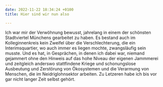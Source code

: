 ```yaml
---
date: 2022-11-22 18:34:24 +0100
title: Hier sind wir nun also

---
```

Ich war mir der Verwöhnung bewusst, jahrelang in einem der schönsten Stadtviertel Münchens gearbeitet zu haben. Es bestand auch im Kolleginnenkreis kein Zweifel über die Verschlechterung, die ein Interimsquartier, wo auch immer es liegen mochte, zwangsläufig sein musste. Und es hat, in Gesprächen, in denen ich dabei war, niemand gejammert ohne den Hinweis auf das hohe Niveau der eigenen Jammmerei und zeitgleich anderswo stattfindene Kriege und schonungslose Ausbeutung und Zerstörung von Ökosystemen und die Verarmung von Menschen, die im Neidriglohnsektor arbeiten. Zu Letzeren habe ich bis vor gar nicht langer Zeit selbst gehört.
